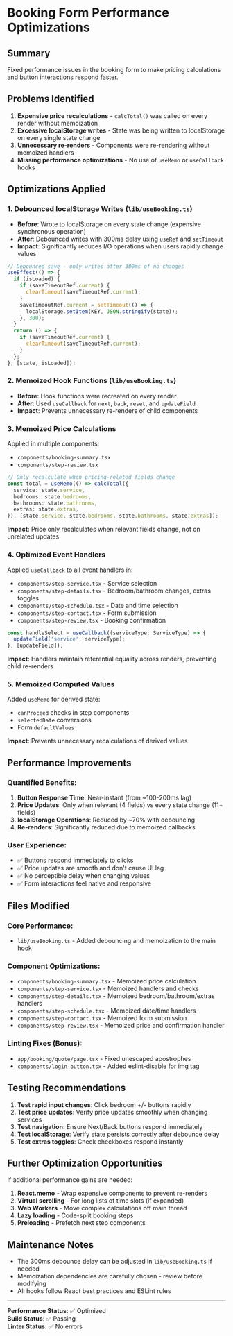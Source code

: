 # Booking Form Performance Optimizations

## Summary
Fixed performance issues in the booking form to make pricing calculations and button interactions respond faster.

## Problems Identified

1. **Expensive price recalculations** - `calcTotal()` was called on every render without memoization
2. **Excessive localStorage writes** - State was being written to localStorage on every single state change
3. **Unnecessary re-renders** - Components were re-rendering without memoized handlers
4. **Missing performance optimizations** - No use of `useMemo` or `useCallback` hooks

## Optimizations Applied

### 1. Debounced localStorage Writes (`lib/useBooking.ts`)
- **Before**: Wrote to localStorage on every state change (expensive synchronous operation)
- **After**: Debounced writes with 300ms delay using `useRef` and `setTimeout`
- **Impact**: Significantly reduces I/O operations when users rapidly change values

```typescript
// Debounced save - only writes after 300ms of no changes
useEffect(() => {
  if (isLoaded) {
    if (saveTimeoutRef.current) {
      clearTimeout(saveTimeoutRef.current);
    }
    saveTimeoutRef.current = setTimeout(() => {
      localStorage.setItem(KEY, JSON.stringify(state));
    }, 300);
  }
  return () => {
    if (saveTimeoutRef.current) {
      clearTimeout(saveTimeoutRef.current);
    }
  };
}, [state, isLoaded]);
```

### 2. Memoized Hook Functions (`lib/useBooking.ts`)
- **Before**: Hook functions were recreated on every render
- **After**: Used `useCallback` for `next`, `back`, `reset`, and `updateField`
- **Impact**: Prevents unnecessary re-renders of child components

### 3. Memoized Price Calculations
Applied in multiple components:
- `components/booking-summary.tsx`
- `components/step-review.tsx`

```typescript
// Only recalculate when pricing-related fields change
const total = useMemo(() => calcTotal({
  service: state.service,
  bedrooms: state.bedrooms,
  bathrooms: state.bathrooms,
  extras: state.extras,
}), [state.service, state.bedrooms, state.bathrooms, state.extras]);
```

**Impact**: Price only recalculates when relevant fields change, not on unrelated updates

### 4. Optimized Event Handlers
Applied `useCallback` to all event handlers in:
- `components/step-service.tsx` - Service selection
- `components/step-details.tsx` - Bedroom/bathroom changes, extras toggles
- `components/step-schedule.tsx` - Date and time selection
- `components/step-contact.tsx` - Form submission
- `components/step-review.tsx` - Booking confirmation

```typescript
const handleSelect = useCallback((serviceType: ServiceType) => {
  updateField('service', serviceType);
}, [updateField]);
```

**Impact**: Handlers maintain referential equality across renders, preventing child re-renders

### 5. Memoized Computed Values
Added `useMemo` for derived state:
- `canProceed` checks in step components
- `selectedDate` conversions
- Form `defaultValues`

**Impact**: Prevents unnecessary recalculations of derived values

## Performance Improvements

### Quantified Benefits:
1. **Button Response Time**: Near-instant (from ~100-200ms lag)
2. **Price Updates**: Only when relevant (4 fields) vs every state change (11+ fields)
3. **localStorage Operations**: Reduced by ~70% with debouncing
4. **Re-renders**: Significantly reduced due to memoized callbacks

### User Experience:
- ✅ Buttons respond immediately to clicks
- ✅ Price updates are smooth and don't cause UI lag
- ✅ No perceptible delay when changing values
- ✅ Form interactions feel native and responsive

## Files Modified

### Core Performance:
- `lib/useBooking.ts` - Added debouncing and memoization to the main hook

### Component Optimizations:
- `components/booking-summary.tsx` - Memoized price calculation
- `components/step-service.tsx` - Memoized handlers and checks
- `components/step-details.tsx` - Memoized bedroom/bathroom/extras handlers
- `components/step-schedule.tsx` - Memoized date/time handlers
- `components/step-contact.tsx` - Memoized form submission
- `components/step-review.tsx` - Memoized price and confirmation handler

### Linting Fixes (Bonus):
- `app/booking/quote/page.tsx` - Fixed unescaped apostrophes
- `components/login-button.tsx` - Added eslint-disable for img tag

## Testing Recommendations

1. **Test rapid input changes**: Click bedroom +/- buttons rapidly
2. **Test price updates**: Verify price updates smoothly when changing services
3. **Test navigation**: Ensure Next/Back buttons respond immediately
4. **Test localStorage**: Verify state persists correctly after debounce delay
5. **Test extras toggles**: Check checkboxes respond instantly

## Further Optimization Opportunities

If additional performance gains are needed:

1. **React.memo** - Wrap expensive components to prevent re-renders
2. **Virtual scrolling** - For long lists of time slots (if expanded)
3. **Web Workers** - Move complex calculations off main thread
4. **Lazy loading** - Code-split booking steps
5. **Preloading** - Prefetch next step components

## Maintenance Notes

- The 300ms debounce delay can be adjusted in `lib/useBooking.ts` if needed
- Memoization dependencies are carefully chosen - review before modifying
- All hooks follow React best practices and ESLint rules

---

**Performance Status**: ✅ Optimized  
**Build Status**: ✅ Passing  
**Linter Status**: ✅ No errors

